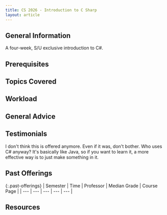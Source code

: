 ```yaml
---
title: CS 2026 - Introduction to C Sharp
layout: article
---
```


## General Information

A four-week, S/U exclusive introduction to C#.

## Prerequisites

## Topics Covered

## Workload

## General Advice

## Testimonials

I don't think this is offered anymore. Even if it was, don't bother. Who uses C# anyway? It's basically like Java, so if you want to learn it, a more effective way is to just make something in it.

## Past Offerings

{:.past-offerings}
| Semester | Time | Professor | Median Grade | Course Page |
| --- | --- | --- | --- | --- |

## Resources
